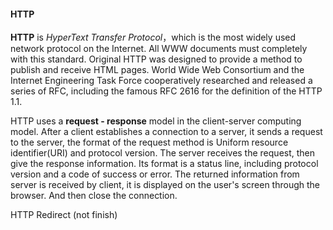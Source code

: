 #### HTTP
**HTTP** is _HyperText Transfer Protocol_，which is the most widely used network protocol on the Internet. All WWW documents must completely with this standard. Original HTTP was designed to provide a method to publish and receive HTML pages. World Wide Web Consortium and the Internet Engineering Task Force cooperatively researched and released a series of RFC, including the famous RFC 2616 for the definition of the HTTP 1.1.   

HTTP uses a __request - response__ model in the client-server computing model. After a client establishes a connection to a server, it sends a request to the server, the format of the request method is Uniform resource identifier(URI) and protocol version. The server receives the request, then give the response information. Its format is a status line, including protocol version and a code of success or error. The returned information from server is received by client, it is displayed on the user's screen through the browser. And then close the connection.

HTTP Redirect (not finish)